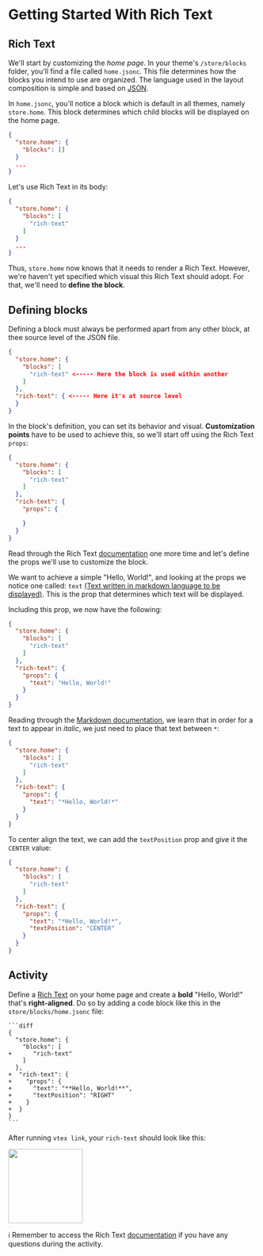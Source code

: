 # Getting Started With Rich Text

## Rich Text

We'll start by customizing the *home page*. In your theme's `/store/blocks` folder, you'll find a file called `home.jsonc`. This file determines how the blocks you intend to use are organized. The language used in the layout composition is simple and based on [JSON](http://www.json.org/json-en.html).

In `home.jsonc`, you'll notice a block which is default in all themes, namely `store.home`. This block determines which child blocks will be displayed on the home page. 

```json
{
  "store.home": {
    "blocks": []
  }
  ...
}
```

Let's use Rich Text in its body:

```json
{
  "store.home": {
    "blocks": [
      "rich-text"
    ]
  }
  ...
}
```

Thus, `store.home` now knows that it needs to render a Rich Text. However, we're haven't yet specified which visual this Rich Text should adopt. For that, we'll need to **define the block**.

## Defining blocks

Defining a block must always be performed apart from any other block, at thee source level of the JSON file. 

```json
{
  "store.home": {
    "blocks": [
      "rich-text" <----- Here the block is used within another
    ]
  },
  "rich-text": { <----- Here it's at source level
  }
}
```

In the block's definition, you can set its behavior and visual. **Customization points** have to be used to achieve this, so we'll start off using the Rich Text `props`: 

```json
{
  "store.home": {
    "blocks": [
      "rich-text"
    ]
  },
  "rich-text": {
    "props": {

    }
  }
}
```

Read through the Rich Text [documentation](https://vtex.io/docs/app/vtex.rich-text#blocks-api) one more time and let's define the props we'll use to customize the block.

We want to achieve a simple "Hello, World!", and looking at the props we notice one called: `text` [(Text written in markdown language to be displayed)](https://developers.vtex.com/docs/vtex-rich-text#rich-text). This is the prop that determines which text will be displayed.

Including this prop, we now have the following:

```json
{
  "store.home": {
    "blocks": [
      "rich-text"
    ]
  },
  "rich-text": {
    "props": {
      "text": "Hello, World!"
    }
  }
}
```

Reading through the [Markdown documentation](https://www.markdownguide.org/cheat-sheet/), we learn that in order for a text to appear in *italic*, we just need to place that text between `*`: 

```json
{
  "store.home": {
    "blocks": [
      "rich-text"
    ]
  },
  "rich-text": {
    "props": {
      "text": "*Hello, World!*"
    }
  }
}
```

To center align the text, we can add the `textPosition`  prop and give it the `CENTER` value:

```json
{
  "store.home": {
    "blocks": [
      "rich-text"
    ]
  },
  "rich-text": {
    "props": {
      "text": "*Hello, World!*",
      "textPosition": "CENTER"
    }
  }
}
```

## Activity

Define a [Rich Text](https://developers.vtex.com/docs/vtex-rich-text#rich-text) on your home page and create a **bold** "Hello, World!" that's **right-aligned**. Do so by adding a code block like this in the `store/blocks/home.jsonc` file:

    ```diff
    {
      "store.home": { 
        "blocks": [
    +      "rich-text"
        ]
      },
    +  "rich-text": {
    +    "props": {
    +      "text": "**Hello, World!**",
    +      "textPosition": "RIGHT"
    +    }
    +  }
    }
    ```

After running `vtex link`, your `rich-text` should look like this:

<img src="https://user-images.githubusercontent.com/12139385/70143376-2e7d3480-167a-11ea-8727-2bc6a9422f21.png" width="150" />

:information_source: Remember to access the Rich Text [documentation](https://vtex.io/docs/components/all/vtex.rich-text/) if you have any questions during the activity.
